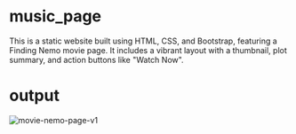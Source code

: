 # music_page
This is a static website built using HTML, CSS, and Bootstrap, featuring a Finding Nemo movie page. It includes a vibrant layout with a thumbnail, plot summary, and action buttons like "Watch Now".
# output
![movie-nemo-page-v1](https://github.com/user-attachments/assets/2e7dfad1-115c-44d0-be92-89aa76a8593a)
